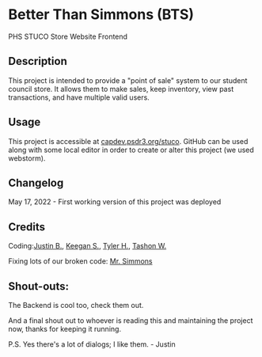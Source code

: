 # Better Than Simmons (BTS)
PHS STUCO Store Website Frontend

## Description
This project is intended to provide a "point of sale" system to our student council store.
It allows them to make sales, keep inventory, view past transactions, and have multiple valid users.

## Usage
This project is accessible at [capdev.psdr3.org/stuco](capdev.psdr3.org/stuco).
GitHub can be used along with some local editor in order to create or alter this project (we used webstorm).

## Changelog
May 17, 2022 - First working version of this project was deployed

## Credits
Coding:[Justin B.](https://github.com/bowersj00), [Keegan S.](https://github.com/lochnech), [Tyler H.](https://github.com/notd0nK), [Tashon W.](https://github.com/JohnWicj)

Fixing lots of our broken code: [Mr. Simmons](https://github.com/jtsimmons108)

## Shout-outs:

The Backend is cool too, check them out.

And a final shout out to whoever is reading this and maintaining the project now, thanks for keeping it running.

P.S. Yes there's a lot of dialogs; I like them. - Justin
